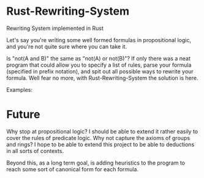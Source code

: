 # Rust-Rewriting-System
Rewriting System implemented in Rust

Let's say you're writing some well formed formulas in propositional logic, and you're not quite sure where you can take it.

Is "not(A and B)" the same as "not(A) or not(B)"? If only there was a neat program that could allow you to specify a list of rules, parse your formula (specified in prefix notation), and spit out all possible ways to rewrite your formula. Well fear no more, with Rust-Rewriting-System the solution is here.

Examples:

# Future

Why stop at propositional logic? I should be able to extend it rather easily to cover the rules of predicate logic. Why not capture the axioms of groups and rings? I hope to be able to extend this project to be able to deductions in all sorts of contexts.

Beyond this, as a long term goal, is adding heuristics to the program to reach some sort of canonical form for each formula.
